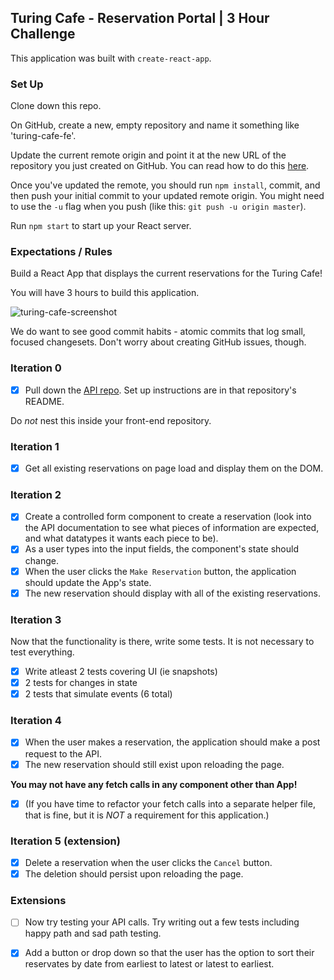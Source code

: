 ## Turing Cafe - Reservation Portal | 3 Hour Challenge

This application was built with `create-react-app`.

### Set Up

Clone down this repo.

On GitHub, create a new, empty repository and name it something like 'turing-cafe-fe'.

Update the current remote origin and point it at the new URL of the repository you just created on GitHub. You can read how to do this [here](https://help.github.com/en/articles/changing-a-remotes-url).

Once you've updated the remote, you should run `npm install`, commit, and then push your initial commit to your updated remote origin. You might need to use the `-u` flag when you push (like this: `git push -u origin master`).

Run `npm start` to start up your React server.

### Expectations / Rules

Build a React App that displays the current reservations for the Turing Cafe!

You will have 3 hours to build this application.

![turing-cafe-screenshot](https://user-images.githubusercontent.com/20754511/57332366-dbd59d00-70d7-11e9-9de6-967d7aca98a4.png)

We do want to see good commit habits - atomic commits that log small, focused changesets. Don't worry about creating GitHub issues, though.

### Iteration 0

- [x] Pull down the [API repo](https://github.com/turingschool-examples/turing-cafe-api). Set up instructions are in that repository's README.

Do *not* nest this inside your front-end repository.

### Iteration 1

- [x] Get all existing reservations on page load and display them on the DOM.

### Iteration 2

- [x] Create a controlled form component to create a reservation (look into the API documentation to see what pieces of information are expected, and what datatypes it wants each piece to be).
- [x] As a user types into the input fields, the component's state should change.  
- [x] When the user clicks the `Make Reservation` button, the application should update the App's state.  
- [x] The new reservation should display with all of the existing reservations. 

### Iteration 3

Now that the functionality is there, write some tests.  It is not necessary to test everything.  
- [x] Write atleast 2 tests covering UI (ie snapshots) 
- [x] 2 tests for changes in state
- [x] 2 tests that simulate events (6 total)

### Iteration 4

- [x] When the user makes a reservation, the application should make a post request to the API.  
- [x] The new reservation should still exist upon reloading the page.

**You may not have any fetch calls in any component other than App!**

- [x] (If you have time to refactor your fetch calls into a separate helper file, that is fine, but it is *NOT* a requirement for this application.)

### Iteration 5 (extension)

- [x] Delete a reservation when the user clicks the `Cancel` button.  
- [x] The deletion should persist upon reloading the page.

### Extensions

- [ ]  Now try testing your API calls.  Try writing out a few tests including happy path and sad path testing.

- [x] Add a button or drop down so that the user has the option to sort their reservates by date from earliest to latest or latest to earliest.
